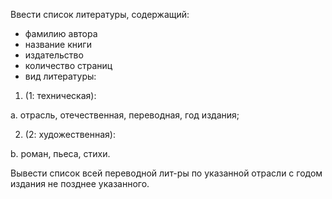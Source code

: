 Ввести список литературы, содержащий:
* фамилию автора
* название книги
* издательство
* количество страниц
* вид литературы:
1. (1: техническая):

a. отрасль, отечественная, переводная, год издания;

2. (2: художественная):

b. роман, пьеса, стихи.

Вывести список всей переводной лит-ры по указанной отрасли с годом издания не позднее указанного.
